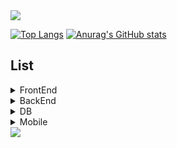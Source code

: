 <img src="https://capsule-render.vercel.app/api?type=waving&color=BDBDC8&height=200&section=header&fontSize=80&text=Hi👋%20I'm%20JIYOU!" />

[![Top Langs](https://github-readme-stats.vercel.app/api/top-langs/?username=jiyou228)](https://github.com/anuraghazra/github-readme-stats) [![Anurag's GitHub stats](https://github-readme-stats.vercel.app/api?username=jiyou228)](https://github.com/anuraghazra/github-readme-stats)


## List
<details>
  <summary>
    FrontEnd
  </summary>
  
  ![js](https://img.shields.io/badge/JavaScript-F7DF1E?style=for-the-badge&logo=JavaScript&logoColor=white)
  ![react](https://img.shields.io/badge/React-20232A?style=for-the-badge&logo=react&logoColor=61DAFB)
  ![react_na](https://img.shields.io/badge/React_Native-20232A?style=for-the-badge&logo=react&logoColor=61DAFB)
  ![html5](https://img.shields.io/badge/HTML5-E34F26?style=for-the-badge&logo=html5&logoColor=white)
  ![python](https://img.shields.io/badge/Python-3776AB?style=for-the-badge&logo=python&logoColor=white)
  ![css](https://img.shields.io/badge/CSS-239120?&style=for-the-badge&logo=css3&logoColor=white)
  ![nodejs](https://img.shields.io/badge/Node.js-43853D?style=for-the-badge&logo=node.js&logoColor=white)
  ![c](https://img.shields.io/badge/C-00599C?style=for-the-badge&logo=c&logoColor=white)
  ![bootstrap](https://img.shields.io/badge/Bootstrap-563D7C?style=for-the-badge&logo=bootstrap&logoColor=white)
  ![redux](https://img.shields.io/badge/Redux-593D88?style=for-the-badge&logo=redux&logoColor=white)
  ![router](https://img.shields.io/badge/React_Router-CA4245?style=for-the-badge&logo=react-router&logoColor=white)
  
</details>
<details>
  <summary>
    BackEnd
  </summary>
  
  ![java](https://img.shields.io/badge/Java-ED8B00?style=for-the-badge&logo=openjdk&logoColor=white)
  ![spring](https://img.shields.io/badge/Spring-6DB33F?style=for-the-badge&logo=spring&logoColor=white)
  ![flask](https://img.shields.io/badge/Flask-000000?style=for-the-badge&logo=flask&logoColor=white)
  ![oracle](https://img.shields.io/badge/Oracle-F80000?style=for-the-badge&logo=Oracle&logoColor=white)
  
</details>
<details>
  <summary>
    DB
  </summary>
  <br>
  ![mysql](https://img.shields.io/badge/MySQL-00000F?style=for-the-badge&logo=mysql&logoColor=white)
  ![redis](https://img.shields.io/badge/redis-%23DD0031.svg?&style=for-the-badge&logo=redis&logoColor=white)
  ![firebase](https://img.shields.io/badge/Firebase-039BE5?style=for-the-badge&logo=Firebase&logoColor=white)
</details>
<details>
  <summary>
    Mobile
  </summary>
  <br>
  ![swift](https://img.shields.io/badge/Swift-FA7343?style=for-the-badge&logo=swift&logoColor=white)
  ![kotiln](https://img.shields.io/badge/Kotlin-0095D5?&style=for-the-badge&logo=kotlin&logoColor=white)
</details>

<img src="https://capsule-render.vercel.app/api?type=waving&color=BDBDC8&height=150&section=footer" />
